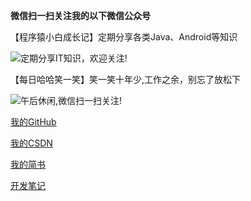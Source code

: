 ﻿
**微信扫一扫关注我的以下微信公众号**	

【程序猿小白成长记】定期分享各类Java、Android等知识	<br>	

![定期分享IT知识，欢迎关注!](http://upload-images.jianshu.io/upload_images/2704327-e924e49e1e0c8711.jpg?imageMogr2/auto-orient/strip%7CimageView2/2/w/1240)

【每日哈哈笑一笑】笑一笑十年少,工作之余，别忘了放松下	<br>

![午后休闲,微信扫一扫关注!](http://upload-images.jianshu.io/upload_images/2704327-dcf405f342d216da.jpg?imageMogr2/auto-orient/strip%7CimageView2/2/w/1240)


[我的GitHub](https://github.com/chenshouyin?tab=repositories)	     

[我的CSDN](http://blog.csdn.net/e_inch_photo)			

[我的简书](http://www.jianshu.com/u/303ec9abdc08)		

[开发笔记](https://github.com/chenshouyin/DevNote)			